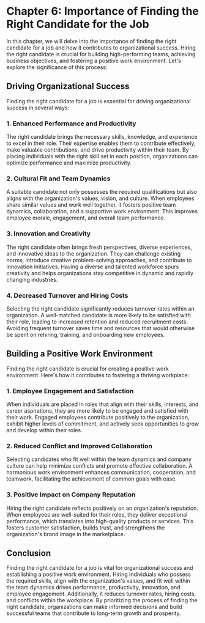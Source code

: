 Chapter 6: Importance of Finding the Right Candidate for the Job
================================================================

In this chapter, we will delve into the importance of finding the right candidate for a job and how it contributes to organizational success. Hiring the right candidate is crucial for building high-performing teams, achieving business objectives, and fostering a positive work environment. Let's explore the significance of this process:

Driving Organizational Success
------------------------------

Finding the right candidate for a job is essential for driving organizational success in several ways:

### 1. Enhanced Performance and Productivity

The right candidate brings the necessary skills, knowledge, and experience to excel in their role. Their expertise enables them to contribute effectively, make valuable contributions, and drive productivity within their team. By placing individuals with the right skill set in each position, organizations can optimize performance and maximize productivity.

### 2. Cultural Fit and Team Dynamics

A suitable candidate not only possesses the required qualifications but also aligns with the organization's values, vision, and culture. When employees share similar values and work well together, it fosters positive team dynamics, collaboration, and a supportive work environment. This improves employee morale, engagement, and overall team performance.

### 3. Innovation and Creativity

The right candidate often brings fresh perspectives, diverse experiences, and innovative ideas to the organization. They can challenge existing norms, introduce creative problem-solving approaches, and contribute to innovation initiatives. Having a diverse and talented workforce spurs creativity and helps organizations stay competitive in dynamic and rapidly changing industries.

### 4. Decreased Turnover and Hiring Costs

Selecting the right candidate significantly reduces turnover rates within an organization. A well-matched candidate is more likely to be satisfied with their role, leading to increased retention and reduced recruitment costs. Avoiding frequent turnover saves time and resources that would otherwise be spent on rehiring, training, and onboarding new employees.

Building a Positive Work Environment
------------------------------------

Finding the right candidate is crucial for creating a positive work environment. Here's how it contributes to fostering a thriving workplace:

### 1. Employee Engagement and Satisfaction

When individuals are placed in roles that align with their skills, interests, and career aspirations, they are more likely to be engaged and satisfied with their work. Engaged employees contribute positively to the organization, exhibit higher levels of commitment, and actively seek opportunities to grow and develop within their roles.

### 2. Reduced Conflict and Improved Collaboration

Selecting candidates who fit well within the team dynamics and company culture can help minimize conflicts and promote effective collaboration. A harmonious work environment enhances communication, cooperation, and teamwork, facilitating the achievement of common goals with ease.

### 3. Positive Impact on Company Reputation

Hiring the right candidate reflects positively on an organization's reputation. When employees are well-suited for their roles, they deliver exceptional performance, which translates into high-quality products or services. This fosters customer satisfaction, builds trust, and strengthens the organization's brand image in the marketplace.

Conclusion
----------

Finding the right candidate for a job is vital for organizational success and establishing a positive work environment. Hiring individuals who possess the required skills, align with the organization's values, and fit well within the team dynamics drives performance, productivity, innovation, and employee engagement. Additionally, it reduces turnover rates, hiring costs, and conflicts within the workplace. By prioritizing the process of finding the right candidate, organizations can make informed decisions and build successful teams that contribute to long-term growth and prosperity.
